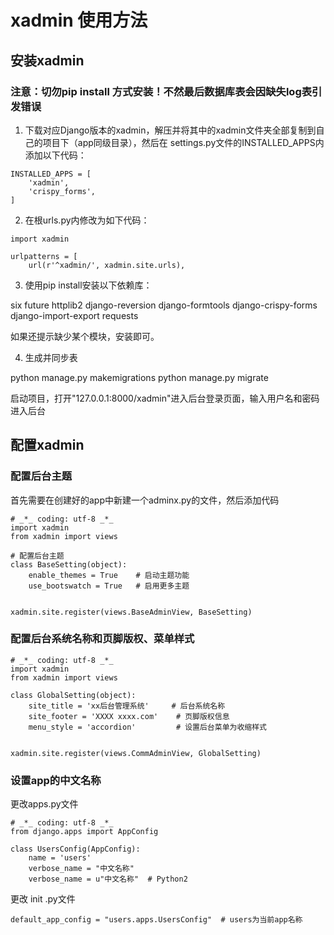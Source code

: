 # xadmin 使用方法

## 安装xadmin

### 注意：切勿pip install 方式安装！不然最后数据库表会因缺失log表引发错误

1. 下载对应Django版本的xadmin，解压并将其中的xadmin文件夹全部复制到自己的项目下（app同级目录），然后在 settings.py文件的INSTALLED_APPS内添加以下代码：
```
INSTALLED_APPS = [
    'xadmin',
    'crispy_forms',
]
```

2. 在根urls.py内修改为如下代码：

```
import xadmin

urlpatterns = [
    url(r'^xadmin/', xadmin.site.urls),
```

3. 使用pip install安装以下依赖库：

six
future
httplib2
django-reversion
django-formtools
django-crispy-forms
django-import-export
requests


如果还提示缺少某个模块，安装即可。

4. 生成并同步表

python manage.py makemigrations
python manage.py migrate

启动项目，打开"127.0.0.1:8000/xadmin"进入后台登录页面，输入用户名和密码进入后台


## 配置xadmin

### 配置后台主题

首先需要在创建好的app中新建一个adminx.py的文件，然后添加代码
```
# _*_ coding: utf-8 _*_
import xadmin
from xadmin import views

# 配置后台主题
class BaseSetting(object):
    enable_themes = True    # 启动主题功能
    use_bootswatch = True   # 启用更多主题


xadmin.site.register(views.BaseAdminView, BaseSetting)
```

### 配置后台系统名称和页脚版权、菜单样式

```
# _*_ coding: utf-8 _*_
import xadmin
from xadmin import views

class GlobalSetting(object):
    site_title = 'xx后台管理系统'     # 后台系统名称
    site_footer = 'XXXX xxxx.com'    # 页脚版权信息
    menu_style = 'accordion'         # 设置后台菜单为收缩样式


xadmin.site.register(views.CommAdminView, GlobalSetting)
```

### 设置app的中文名称

更改apps.py文件
```
# _*_ coding: utf-8 _*_
from django.apps import AppConfig

class UsersConfig(AppConfig):
    name = 'users'
    verbose_name = "中文名称"
    verbose_name = u"中文名称"  # Python2

```
更改 init .py文件
```
default_app_config = "users.apps.UsersConfig"  # users为当前app名称
```

